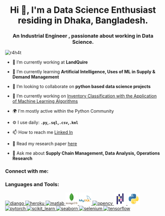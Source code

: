 <h1 align="center">Hi 👋, I'm a Data Science Enthusiast residing in Dhaka, Bangladesh.</h1>
<h3 align="center">An Industrial Engineer , passionate about working in Data Science.</h3>

<p align="left"> <img src="https://komarev.com/ghpvc/?username=r4h4t&label=Profile%20views&color=0e75b6&style=flat" alt="r4h4t" /> </p>

- 🏢 I’m currently working at **LandQuire**

- 🌱 I’m currently learning **Artificial Intelligence, Uses of ML in Supply & Demand Management**

- 👯 I’m looking to collaborate on **python based data science projects**

- 🔭 I’m currently working on [Inventory Classification with the Application of Machine Learning Algorithms](https://drive.google.com/file/d/1162ciEtIbzpucsc0vZN01ZkvzAlbh3y3/view?usp=sharing)

- 🌍 I'm mostly active within the Python Community

- ⚙️ I use daily: **<code>.py</code>,<code>.sql</code>,<code>.csv</code>,<code>.kml</code>**

- 📫 How to reach me [Linked In](https://www.linkedin.com/in/r4h4t/)

- 📖 Read my research paper [here](https://scholar.google.com/citations?view_op=list_works&hl=en&hl=en&user=C6KttPcAAAAJ)

- 💬 Ask me about **Supply Chain Management, Data Analysis, Operations Research**

<h3 align="left">Connect with me:</h3>
<p align="left">
</p>

<h3 align="left">Languages and Tools:</h3>
<p align="left"> <a href="https://www.djangoproject.com/" target="_blank" rel="noreferrer"> <img src="https://cdn.worldvectorlogo.com/logos/django.svg" alt="django" width="40" height="40"/> </a> <a href="https://heroku.com" target="_blank" rel="noreferrer"> <img src="https://www.vectorlogo.zone/logos/heroku/heroku-icon.svg" alt="heroku" width="40" height="40"/> </a> <a href="https://www.mathworks.com/" target="_blank" rel="noreferrer"> <img src="https://upload.wikimedia.org/wikipedia/commons/2/21/Matlab_Logo.png" alt="matlab" width="40" height="40"/> </a> <a href="https://www.mongodb.com/" target="_blank" rel="noreferrer"> <img src="https://raw.githubusercontent.com/devicons/devicon/master/icons/mongodb/mongodb-original-wordmark.svg" alt="mongodb" width="40" height="40"/> </a> <a href="https://www.mysql.com/" target="_blank" rel="noreferrer"> <img src="https://raw.githubusercontent.com/devicons/devicon/master/icons/mysql/mysql-original-wordmark.svg" alt="mysql" width="40" height="40"/> </a> <a href="https://opencv.org/" target="_blank" rel="noreferrer"> <img src="https://www.vectorlogo.zone/logos/opencv/opencv-icon.svg" alt="opencv" width="40" height="40"/> </a> <a href="https://pandas.pydata.org/" target="_blank" rel="noreferrer"> <img src="https://raw.githubusercontent.com/devicons/devicon/2ae2a900d2f041da66e950e4d48052658d850630/icons/pandas/pandas-original.svg" alt="pandas" width="40" height="40"/> </a> <a href="https://www.python.org" target="_blank" rel="noreferrer"> <img src="https://raw.githubusercontent.com/devicons/devicon/master/icons/python/python-original.svg" alt="python" width="40" height="40"/> </a> <a href="https://pytorch.org/" target="_blank" rel="noreferrer"> <img src="https://www.vectorlogo.zone/logos/pytorch/pytorch-icon.svg" alt="pytorch" width="40" height="40"/> </a> <a href="https://scikit-learn.org/" target="_blank" rel="noreferrer"> <img src="https://upload.wikimedia.org/wikipedia/commons/0/05/Scikit_learn_logo_small.svg" alt="scikit_learn" width="40" height="40"/> </a> <a href="https://seaborn.pydata.org/" target="_blank" rel="noreferrer"> <img src="https://seaborn.pydata.org/_images/logo-mark-lightbg.svg" alt="seaborn" width="40" height="40"/> </a> <a href="https://www.selenium.dev" target="_blank" rel="noreferrer"> <img src="https://raw.githubusercontent.com/detain/svg-logos/780f25886640cef088af994181646db2f6b1a3f8/svg/selenium-logo.svg" alt="selenium" width="40" height="40"/> </a> <a href="https://www.tensorflow.org" target="_blank" rel="noreferrer"> <img src="https://www.vectorlogo.zone/logos/tensorflow/tensorflow-icon.svg" alt="tensorflow" width="40" height="40"/> </a> </p>
